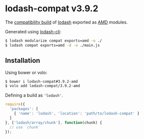 # lodash-compat v3.9.2

The [compatibility build](https://github.com/lodash/lodash/wiki/Build-Differences) of [lodash](https://lodash.com/) exported as [AMD](https://github.com/amdjs/amdjs-api/wiki/AMD) modules.

Generated using [lodash-cli](https://www.npmjs.com/package/lodash-cli):
```bash
$ lodash modularize compat exports=amd -o ./
$ lodash compat exports=amd -d -o ./main.js
```

## Installation

Using bower or volo:

```bash
$ bower i lodash-compat#3.9.2-amd
$ volo add lodash-compat/3.9.2-amd
```

Defining a build as `'lodash'`.

```js
require({
  'packages': [
    { 'name': 'lodash', 'location': 'path/to/lodash-compat' }
  ]
}, ['lodash/array/chunk'], function(chunk) {
  // use `chunk`
});
```
